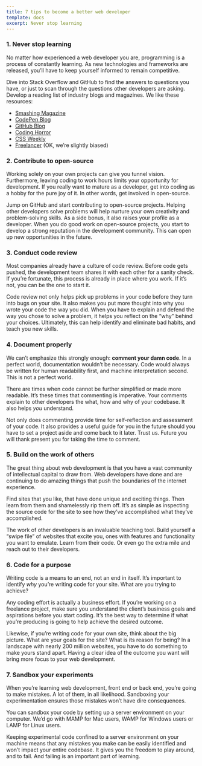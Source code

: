 ```yaml
---
title: 7 tips to become a better web developer
template: docs
excerpt: Never stop learning
---
```


### 1\. Never stop learning

No matter how experienced a web developer you are, programming is a process of constantly learning. As new technologies and frameworks are released, you’ll have to keep yourself informed to remain competitive.

Dive into Stack Overflow and GitHub to find the answers to questions you have, or just to scan through the questions other developers are asking. Develop a reading list of industry blogs and magazines. We like these resources:

-   [Smashing Magazine](https://www.freelancer.com/community/“https:/www.smashingmagazine.com/“)
-   [CodePen Blog](https://www.freelancer.com/community/“https:/blog.codepen.io/“)
-   [GitHub Blog](https://www.freelancer.com/community/“https:/github.blog/“)
-   [Coding Horror](https://www.freelancer.com/community/“https:/blog.codinghorror.com/“)
-   [CSS Weekly](https://www.freelancer.com/community/“https:/css-weekly.com/“)
-   [Freelancer](https://www.freelancer.com/web-development) (OK, we’re slightly biased)

### 2\. Contribute to open-source

Working solely on your own projects can give you tunnel vision. Furthermore, leaving coding to work hours limits your opportunity for development. If you really want to mature as a developer, get into coding as a hobby for the pure joy of it. In other words, get involved in open-source.

Jump on GitHub and start contributing to open-source projects. Helping other developers solve problems will help nurture your own creativity and problem-solving skills. As a side bonus, it also raises your profile as a developer. When you do good work on open-source projects, you start to develop a strong reputation in the development community. This can open up new opportunities in the future.

### 3\. Conduct code review

Most companies already have a culture of code review. Before code gets pushed, the development team shares it with each other for a sanity check. If you’re fortunate, this process is already in place where you work. If it’s not, you can be the one to start it.

Code review not only helps pick up problems in your code before they turn into bugs on your site. It also makes you put more thought into why you wrote your code the way you did. When you have to explain and defend the way you chose to solve a problem, it helps you reflect on the “why” behind your choices. Ultimately, this can help identify and eliminate bad habits, and teach you new skills.

### 4\. Document properly

We can’t emphasize this strongly enough: **comment your damn code**. In a perfect world, documentation wouldn’t be necessary. Code would always be written for human readability first, and machine interpretation second. This is not a perfect world.

There are times when code cannot be further simplified or made more readable. It’s these times that commenting is imperative. Your comments explain to other developers the what, how and why of your codebase. It also helps _you_ understand.

Not only does commenting provide time for self-reflection and assessment of your code. It also provides a useful guide for you in the future should you have to set a project aside and come back to it later. Trust us. Future you will thank present you for taking the time to comment.

### 5\. Build on the work of others

The great thing about web development is that you have a vast community of intellectual capital to draw from. Web developers have done and are continuing to do amazing things that push the boundaries of the internet experience.

Find sites that you like, that have done unique and exciting things. Then learn from them and shamelessly rip them off. It’s as simple as inspecting the source code for the site to see how they’ve accomplished what they’ve accomplished.

The work of other developers is an invaluable teaching tool. Build yourself a “swipe file” of websites that excite you, ones with features and functionality you want to emulate. Learn from their code. Or even go the extra mile and reach out to their developers.

### 6\. Code for a purpose

Writing code is a means to an end, not an end in itself. It’s important to identify _why_ you’re writing code for your site. What are you trying to achieve?

Any coding effort is actually a business effort. If you’re working on a freelance project, make sure you understand the client’s business goals and aspirations before you start coding. It’s the best way to determine if what you’re producing is going to help achieve the desired outcome.

Likewise, if you’re writing code for your own site, think about the big picture. What are your goals for the site? What is its reason for being? In a landscape with nearly 200 million websites, you have to do something to make yours stand apart. Having a clear idea of the outcome you want will bring more focus to your web development.

### 7\. Sandbox your experiments

When you’re learning web development, front end or back end, you’re going to make mistakes. A lot of them, in all likelihood. Sandboxing your experimentation ensures those mistakes won’t have dire consequences.

You can sandbox your code by setting up a server environment on your computer. We’d go with MAMP for Mac users, WAMP for Windows users or LAMP for Linux users.

Keeping experimental code confined to a server environment on your machine means that any mistakes you make can be easily identified and won’t impact your entire codebase. It gives you the freedom to play around, and to fail. And failing is an important part of learning.
